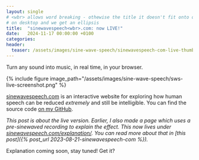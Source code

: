 ```yaml
---
layout: single
# <wbr> allows word breaking - othewise the title it doesn't fit onto one line
# on desktop and we get an ellipsis
title:  "sinewavespeech<wbr>.com: now LIVE!"
date:   2024-11-17 00:00:00 +0100
categories:
header:
  teaser: /assets/images/sine-wave-speech/sinewavespeech-com-live-thumbnail.png
---
```


Turn any sound into music, in real time, in your browser.

{% include figure image_path="/assets/images/sine-wave-speech/sws-live-screenshot.png" %}

[sinewavespeech.com](https://sinewavespeech.com) is an interactive website for exploring how human speech can be reduced *extremely* and still be intelligible.
You can find the source code [on my GitHub](https://github.com/vvolhejn/sine_wave_speech).

_This post is about the live version._
_Earlier, I also made a page which uses a pre-sinewaved recording to explain the effect. This now lives under [sinewavespeech.com/explanation/](https://sinewavespeech.com/explanation/)._
_You can read more about that in [this post]({% post_url 2023-08-21-sinewavespeech-com %})._

Explanation coming soon, stay tuned! Get it?
